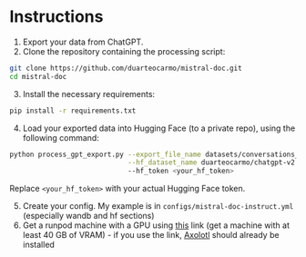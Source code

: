 # Instructions

1. Export your data from ChatGPT.
2. Clone the repository containing the processing script:

```bash
git clone https://github.com/duarteocarmo/mistral-doc.git
cd mistral-doc
```

3. Install the necessary requirements:

```bash
pip install -r requirements.txt
```

4. Load your exported data into Hugging Face (to a private repo), using the following command:

```bash
python process_gpt_export.py --export_file_name datasets/conversations_old.json \
                             --hf_dataset_name duarteocarmo/chatgpt-v2 \ # this is an example
                             --hf_token <your_hf_token>
```

Replace `<your_hf_token>` with your actual Hugging Face token.

5. Create your config. My example is in `configs/mistral-doc-instruct.yml` (especially wandb and hf sections)
6. Get a runpod machine with a GPU using [this](https://runpod.io/gsc?template=v2ickqhz9s&ref=6i7fkpdz) link (get a machine with at least 40 GB of VRAM) - if you use the link, [Axolotl](https://github.com/OpenAccess-AI-Collective/axolotl?tab=readme-ov-file) should already be installed

